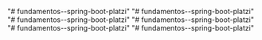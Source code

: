 "# fundamentos--spring-boot-platzi" 
"# fundamentos--spring-boot-platzi" 
"# fundamentos--spring-boot-platzi" 
"# fundamentos--spring-boot-platzi" 
"# fundamentos--spring-boot-platzi" 
"# fundamentos--spring-boot-platzi" 
